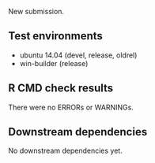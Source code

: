 New submission.

## Test environments
* ubuntu 14.04 (devel, release, oldrel) 
* win-builder (release)

## R CMD check results
There were no ERRORs or WARNINGs. 

## Downstream dependencies
No downstream dependencies yet.
